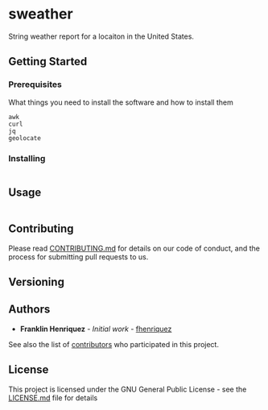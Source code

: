 # sweather
String weather report for a locaiton in the United States.

## Getting Started

### Prerequisites

What things you need to install the software and how to install them

```
awk
curl
jq
geolocate
```

### Installing

```
```


## Usage
```

``` 

## Contributing

Please read [CONTRIBUTING.md]() for details on our code of conduct, and the process for submitting pull requests to us.

## Versioning


## Authors

* **Franklin Henriquez** - *Initial work* - [fhenriquez](https://github.com/fhenriquez)

See also the list of [contributors]() who participated in this project.

## License

This project is licensed under the GNU General Public License - see the [LICENSE.md](LICENSE.md) file for details


